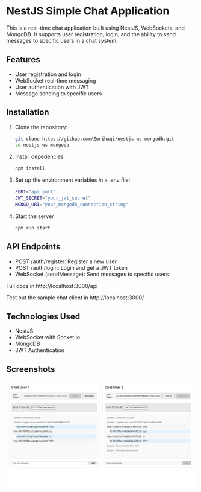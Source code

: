 # NestJS Simple Chat Application

This is a real-time chat application built using NestJS, WebSockets, and MongoDB. It supports user registration, login, and the ability to send messages to specific users in a chat system.

## Features

- User registration and login
- WebSocket real-time messaging
- User authentication with JWT
- Message sending to specific users

## Installation

1. Clone the repository:
   ```bash
   git clone https://github.com/Zurihaqi/nestjs-ws-mongodb.git
   cd nestjs-ws-mongodb
   ```
2. Install depedencies
   ```bash
   npm install
   ```
3. Set up the environment variables in a .env file:
   ```bash
   PORT="api_port"
   JWT_SECRET="your_jwt_secret"
   MONGO_URI="your_mongodb_connection_string"
   ```
4. Start the server
   ```bash
   npm run start
   ```

## API Endpoints

- POST /auth/register: Register a new user
- POST /auth/login: Login and get a JWT token
- WebSocket (sendMessage): Send messages to specific users

Full docs in http://localhost:3000/api

Test out the sample chat client in http://localhost:3000/

## Technologies Used

- NestJS
- WebSocket with Socket.io
- MongoDB
- JWT Authentication

## Screenshots

![alt text](public/image.png)
